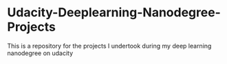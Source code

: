 # Udacity-Deeplearning-Nanodegree-Projects
This is a repository for the projects I undertook during my deep learning nanodegree on udacity
